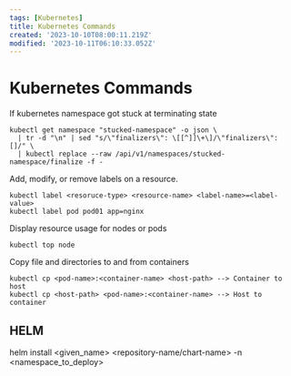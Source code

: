 ```yaml
---
tags: [Kubernetes]
title: Kubernetes Commands
created: '2023-10-10T08:00:11.219Z'
modified: '2023-10-11T06:10:33.052Z'
---
```


# Kubernetes Commands

If kubernetes namespace got stuck at terminating state

~~~~
kubectl get namespace "stucked-namespace" -o json \
  | tr -d "\n" | sed "s/\"finalizers\": \[[^]]\+\]/\"finalizers\": []/" \
  | kubectl replace --raw /api/v1/namespaces/stucked-namespace/finalize -f -
~~~~

Add, modify, or remove labels on a resource.

~~~~
kubectl label <resoruce-type> <resource-name> <label-name>=<label-value>
kubectl label pod pod01 app=nginx 
~~~~

Display resource usage for nodes or pods

~~~~
kubectl top node
~~~~

Copy file and directories to and from containers

~~~~
kubectl cp <pod-name>:<container-name> <host-path> --> Container to host
kubectl cp <host-path> <pod-name>:<container-name> --> Host to container
~~~~

## HELM

helm install <given_name> <repository-name/chart-name> -n <namespace_to_deploy>
